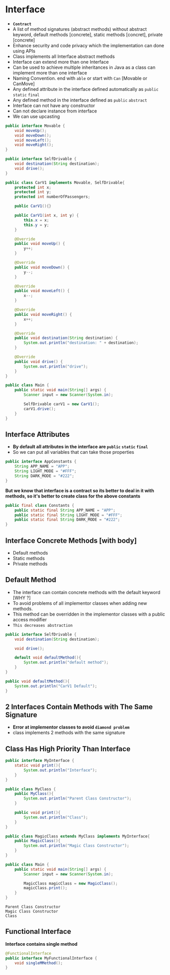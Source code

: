 # Interface
- **`Contract`**
- A list of method signatures (abstract methods) without abstract keyword, default methods [concrete], static methods [concret], private [concrete]
- Enhance security and code privacy which the implementation can done using APIs
- Class implements all Interface abstract methods
- Interface can extend more than one Interface
- Can be used to achieve multiple inheritances in Java as a class can implement more than one interface
- Naming Convention. end with `able` or start with `Can` [Movable or CanMove]
- Any defined attribute in the interface defined automatically as `public` `static` `final`
- Any defined method in the interface defined as `public` `abstract`
- Interface can not have any constructor
- Can not declare instance from interface
- We can use upcasting

```java
public interface Movable {
    void moveUp();
    void moveDown();
    void moveLeft();
    void moveRight();
}
```
```java
public interface SelfDrivable {
    void destination(String destination);
    void drive();
}
```
```java
public class CarV1 implements Movable, SelfDrivable{
    protected int x;
    protected int y;
    protected int numberOfPassengers;

    public CarV1(){}

    public CarV1(int x, int y) {
        this.x = x;
        this.y = y;
    }

    @Override
    public void moveUp() {
        y++;
    }

    @Override
    public void moveDown() {
        y--;
    }

    @Override
    public void moveLeft() {
        x--;
    }

    @Override
    public void moveRight() {
        x++;
    }

    @Override
    public void destination(String destination) {
        System.out.println("destination: " + destination);
    }

    @Override
    public void drive() {
        System.out.println("drive");
    }
}
```
```java
public class Main {
    public static void main(String[] args) {
        Scanner input = new Scanner(System.in);

        SelfDrivable carV1 = new CarV1();
        carV1.drive();
    }
}
```

## Interface Attributes
- **By default all attributes in the interface are `public` `static` `final`**
- So we can put all variables that can take those properties

```java
public interface AppConstants {
    String APP_NAME = "APP";
    String LIGHT_MODE = "#FFF";
    String DARK_MODE = "#222";
}
```
**But we know that interface is a contract so its better to deal in it with methods, so it's better to create class for the above constants**
```java
public final class Constants {
    public static final String APP_NAME = "APP";
    public static final String LIGHT_MODE = "#FFF";
    public static final String DARK_MODE = "#222";
}
```

## Interface Concrete Methods [with body]
- Default methods
- Static methods
- Private methods

## Default Method
- The interface can contain concrete methods with the default keyword [WHY ?]
- To avoid problems of all implementor classes when adding new methods.
- This method can be overridden in the implementor classes with a public access modifier
- `This decreases abstraction`

```java
public interface SelfDrivable {
    void destination(String destination);

    void drive();

    default void defaultMethod(){
        System.out.println("default method");
    }
}
```
```java
public void defaultMethod(){
    System.out.println("CarV1 Default");
}
```

## 2 Interfaces Contain Methods with The Same Signature
- **Error at implementor classes to avoid `diamond problem`**
- class implements 2 methods with the same signature


## Class Has High Priority Than Interface
```java
public interface MyInterface {
    static void print(){
        System.out.println("Interface");
    }
}
```
```java
public class MyClass {
    public MyClass(){
        System.out.println("Parent Class Constructor");
    }

    public void print(){
        System.out.println("Class");
    }
}
```
```java
public class MagicClass extends MyClass implements MyInterface{
    public MagicClass(){
        System.out.println("Magic Class Constructor");
    }
}
```
```java
public class Main {
    public static void main(String[] args) {
        Scanner input = new Scanner(System.in);

        MagicClass magicClass = new MagicClass();
        magicClass.print();
    }
}
```
```
Parent Class Constructor
Magic Class Constructor
Class
```





## Functional Interface
**Interface contains single method**
```java
@FunctionalInterface
public interface MyFunctionalInterface {
    void singleMMethod();
}
```

